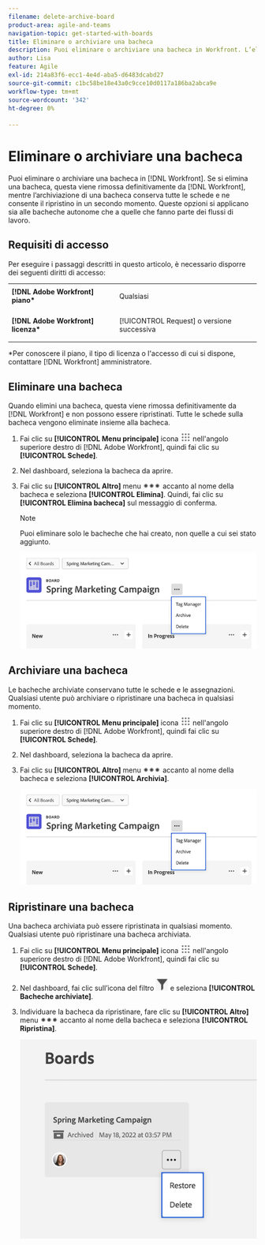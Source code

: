 ```yaml
---
filename: delete-archive-board
product-area: agile-and-teams
navigation-topic: get-started-with-boards
title: Eliminare o archiviare una bacheca
description: Puoi eliminare o archiviare una bacheca in Workfront. L’eliminazione di una bacheca ne comporta la rimozione definitiva da Workfront, mentre l’archiviazione di una bacheca conserva tutte le schede e ne consente il ripristino in un secondo momento.
author: Lisa
feature: Agile
exl-id: 214a83f6-ecc1-4e4d-aba5-d6483dcabd27
source-git-commit: c1bc58be18e43a0c9cce10d0117a186ba2abca9e
workflow-type: tm+mt
source-wordcount: '342'
ht-degree: 0%

---
```


# Eliminare o archiviare una bacheca

Puoi eliminare o archiviare una bacheca in [!DNL Workfront]. Se si elimina una bacheca, questa viene rimossa definitivamente da [!DNL Workfront], mentre l’archiviazione di una bacheca conserva tutte le schede e ne consente il ripristino in un secondo momento. Queste opzioni si applicano sia alle bacheche autonome che a quelle che fanno parte dei flussi di lavoro.

## Requisiti di accesso

Per eseguire i passaggi descritti in questo articolo, è necessario disporre dei seguenti diritti di accesso:

<table style="table-layout:auto"> 
 <col> 
 </col> 
 <col> 
 </col> 
 <tbody> 
  <tr> 
   <td role="rowheader"><strong>[!DNL Adobe Workfront] piano*</strong></td> 
   <td> <p>Qualsiasi</p> </td> 
  </tr> 
  <tr> 
   <td role="rowheader"><strong>[!DNL Adobe Workfront] licenza*</strong></td> 
   <td> <p>[!UICONTROL Request] o versione successiva</p> </td> 
  </tr>
   </tbody> 
</table>

&#42;Per conoscere il piano, il tipo di licenza o l&#39;accesso di cui si dispone, contattare [!DNL Workfront] amministratore.

## Eliminare una bacheca

Quando elimini una bacheca, questa viene rimossa definitivamente da [!DNL Workfront] e non possono essere ripristinati. Tutte le schede sulla bacheca vengono eliminate insieme alla bacheca.

1. Fai clic su **[!UICONTROL Menu principale]** icona ![](assets/main-menu-icon.png) nell&#39;angolo superiore destro di [!DNL Adobe Workfront], quindi fai clic su **[!UICONTROL Schede]**.
1. Nel dashboard, seleziona la bacheca da aprire.
1. Fai clic su **[!UICONTROL Altro]** menu ![[!UICONTROL Menu Altro]](assets/more-icon-spectrum.png) accanto al nome della bacheca e seleziona **[!UICONTROL Elimina]**. Quindi, fai clic su **[!UICONTROL Elimina bacheca]** sul messaggio di conferma.

   >[!NOTE]
   >
   >Puoi eliminare solo le bacheche che hai creato, non quelle a cui sei stato aggiunto.

   ![Menu Altro della bacheca](assets/boards-board-more-menu.png)

## Archiviare una bacheca

Le bacheche archiviate conservano tutte le schede e le assegnazioni. Qualsiasi utente può archiviare o ripristinare una bacheca in qualsiasi momento.

1. Fai clic su **[!UICONTROL Menu principale]** icona ![](assets/main-menu-icon.png) nell&#39;angolo superiore destro di [!DNL Adobe Workfront], quindi fai clic su **[!UICONTROL Schede]**.
1. Nel dashboard, seleziona la bacheca da aprire.
1. Fai clic su **[!UICONTROL Altro]** menu ![[!UICONTROL Menu Altro]](assets/more-icon-spectrum.png) accanto al nome della bacheca e seleziona **[!UICONTROL Archivia]**.

   ![Menu Altro della bacheca](assets/boards-board-more-menu.png)

## Ripristinare una bacheca

Una bacheca archiviata può essere ripristinata in qualsiasi momento. Qualsiasi utente può ripristinare una bacheca archiviata.

1. Fai clic su **[!UICONTROL Menu principale]** icona ![](assets/main-menu-icon.png) nell&#39;angolo superiore destro di [!DNL Adobe Workfront], quindi fai clic su **[!UICONTROL Schede]**.
1. Nel dashboard, fai clic sull’icona del filtro ![Filtro](assets/filter-icon-spectrum-25x25.png) e seleziona **[!UICONTROL Bacheche archiviate]**.
1. Individuare la bacheca da ripristinare, fare clic su **[!UICONTROL Altro]** menu ![Menu Altro](assets/more-icon-spectrum.png) accanto al nome della bacheca e seleziona **[!UICONTROL Ripristina]**.

   ![Ripristina bacheca](assets/boards-dashboard-restore.png)

